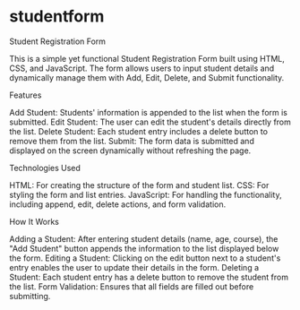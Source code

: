 # studentform

Student Registration Form

This is a simple yet functional Student Registration Form built using HTML, CSS, and JavaScript. The form allows users to input student details and dynamically manage them with Add, Edit, Delete, and Submit functionality.

Features

Add Student: Students' information is appended to the list when the form is submitted.
Edit Student: The user can edit the student's details directly from the list.
Delete Student: Each student entry includes a delete button to remove them from the list.
Submit: The form data is submitted and displayed on the screen dynamically without refreshing the page.

Technologies Used

HTML: For creating the structure of the form and student list.
CSS: For styling the form and list entries.
JavaScript: For handling the functionality, including append, edit, delete actions, and form validation.

How It Works

Adding a Student: After entering student details (name, age, course), the "Add Student" button appends the information to the list displayed below the form.
Editing a Student: Clicking on the edit button next to a student's entry enables the user to update their details in the form.
Deleting a Student: Each student entry has a delete button to remove the student from the list.
Form Validation: Ensures that all fields are filled out before submitting.

